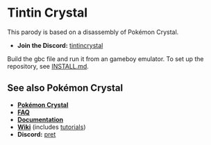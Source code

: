 # Tintin Crystal 

This parody is based on a disassembly of Pokémon Crystal.
- **Join the Discord:** [tintincrystal][discordtintincrystal]

Build the gbc file and run it from an gameboy emulator.
To set up the repository, see [INSTALL.md](INSTALL.md).

## See also Pokémon Crystal

- [**Pokémon Crystal**][pokecrystal]
- [**FAQ**](FAQ.md)
- [**Documentation**][docs]
- [**Wiki**][wiki] (includes [tutorials][tutorials])
- **Discord:** [pret][discord]


[discordtintincrystal]: https://discord.gg/Acqf3fSF

[pokecrystal]: https://github.com/pret/pokecrystal
[docs]: https://pret.github.io/pokecrystal/
[wiki]: https://github.com/pret/pokecrystal/wiki
[tutorials]: https://github.com/pret/pokecrystal/wiki/Tutorials
[discord]: https://discord.gg/d5dubZ3
[irc]: https://kiwiirc.com/client/irc.freenode.net/?#pret


